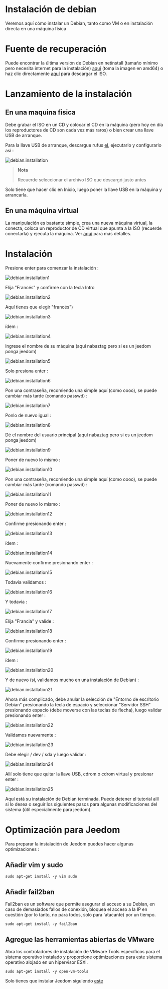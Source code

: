 # Instalación de debian

Veremos aquí cómo instalar un Debian, tanto como VM o en instalación directa en una máquina física

# Fuente de recuperación

Puede encontrar la última versión de Debian en netinstall (tamaño mínimo pero necesita internet para la instalación) [aquí](https://www.debian.org/CD/netinst) (toma la imagen en amd64) o haz clic directamente [aquí](http://cdimage.debian.org/debian-cd/10.4.0/amd64/iso-cd/debian-10.4.0-amd64-netinst.iso) para descargar el ISO.

# Lanzamiento de la instalación

## En una maquina fisica

Debe grabar el ISO en un CD y colocar el CD en la máquina (pero hoy en día los reproductores de CD son cada vez más raros) o bien crear una llave USB de arranque.

Para la llave USB de arranque, descargue rufus [el](http://rufus.akeo.ie/downloads/rufus-2.9.exe), ejecutarlo y configurarlo así :

![debian.installation](images/debian.installation.PNG)

> **Nota**
>
> Recuerde seleccionar el archivo ISO que descargó justo antes

Solo tiene que hacer clic en Inicio, luego poner la llave USB en la máquina y arrancarla.

## En una máquina virtual

La manipulación es bastante simple, crea una nueva máquina virtual, la conecta, coloca un reproductor de CD virtual que apunta a la ISO (recuerde conectarla) y ejecuta la máquina. Ver [aquí](https://doc.jeedom.com/es_ES/howto/doc-howto-vmware.creer_une_vm.html) para más detalles.

# Instalación

Presione enter para comenzar la instalación :

![debian.installation1](images/debian.installation1.PNG)

Elija "Francés" y confirme con la tecla Intro

![debian.installation2](images/debian.installation2.PNG)

Aquí tienes que elegir "francés")

![debian.installation3](images/debian.installation3.PNG)

ídem :

![debian.installation4](images/debian.installation4.PNG)

Ingrese el nombre de su máquina (aquí nabaztag pero si es un jeedom ponga jeedom)

![debian.installation5](images/debian.installation5.PNG)

Solo presiona enter :

![debian.installation6](images/debian.installation6.PNG)

Pon una contraseña, recomiendo una simple aquí (como oooo), se puede cambiar más tarde (comando passwd) :

![debian.installation7](images/debian.installation7.PNG)

Ponlo de nuevo igual :

![debian.installation8](images/debian.installation8.PNG)

Dé el nombre del usuario principal (aquí nabaztag pero si es un jeedom ponga jeedom)

![debian.installation9](images/debian.installation9.PNG)

Poner de nuevo lo mismo :

![debian.installation10](images/debian.installation10.PNG)

Pon una contraseña, recomiendo una simple aquí (como oooo), se puede cambiar más tarde (comando passwd) :

![debian.installation11](images/debian.installation11.PNG)

Poner de nuevo lo mismo :

![debian.installation12](images/debian.installation12.PNG)

Confirme presionando enter :

![debian.installation13](images/debian.installation13.PNG)

ídem :

![debian.installation14](images/debian.installation14.PNG)

Nuevamente confirme presionando enter :

![debian.installation15](images/debian.installation15.PNG)

Todavía validamos :

![debian.installation16](images/debian.installation16.PNG)

Y todavia :

![debian.installation17](images/debian.installation17.PNG)

Elija "Francia" y valide :

![debian.installation18](images/debian.installation18.PNG)

Confirme presionando enter :

![debian.installation19](images/debian.installation19.PNG)

ídem :

![debian.installation20](images/debian.installation20.PNG)

Y de nuevo (sí, validamos mucho en una instalación de Debian) :

![debian.installation21](images/debian.installation21.PNG)

Ahora más complicado, debe anular la selección de "Entorno de escritorio Debian" presionando la tecla de espacio y seleccionar "Servidor SSH" presionando espacio (debe moverse con las teclas de flecha), luego validar presionando enter :

![debian.installation22](images/debian.installation22.PNG)

Validamos nuevamente :

![debian.installation23](images/debian.installation23.PNG)

Debe elegir / dev / sda y luego validar :

![debian.installation24](images/debian.installation24.PNG)

Allí solo tiene que quitar la llave USB, cdrom o cdrom virtual y presionar enter :

![debian.installation25](images/debian.installation25.PNG)

Aquí está su instalación de Debian terminada. Puede detener el tutorial allí si lo desea o seguir los siguientes pasos para algunas modificaciones del sistema (útil especialmente para jeedom).

# Optimización para Jeedom

Para preparar la instalación de Jeedom puedes hacer algunas optimizaciones :

## Añadir vim y sudo

``sudo apt-get install -y vim sudo``

## Añadir fail2ban

Fail2ban es un software que permite asegurar el acceso a su Debian, en caso de demasiados fallos de conexión, bloquea el acceso a la IP en cuestión (por lo tanto, no para todos, solo para 'atacante) por un tiempo.

``sudo apt-get install -y fail2ban``

## Agregue las herramientas abiertas de VMware

Abra los controladores de instalación de VMware Tools específicos para el sistema operativo instalado y proporcione optimizaciones para este sistema operativo alojado en un hipervisor ESXi.

``sudo apt-get install -y open-vm-tools``

Solo tienes que instalar Jeedom siguiendo [este](https://doc.jeedom.com/es_ES/installation/cli)
